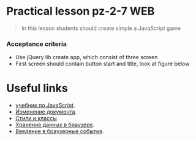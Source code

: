 # Practical lesson pz-2-7 WEB
> In this lesson students should create simple a JavaScript game

### Acceptance criteria 
* Use jQuery lib create app, which consist of three screen
* First screen should contain button start and title, look at figure below
  


# Useful links
* [учебник по JavaScript](https://learn.javascript.ru/).
* [Изменение документа](https://learn.javascript.ru/modifying-document).
* [Стили и классы](https://learn.javascript.ru/styles-and-classes).
* [Хранение данных в браузере](https://learn.javascript.ru/data-storage).
* [Введение в браузерные события](https://learn.javascript.ru/introduction-browser-events).

